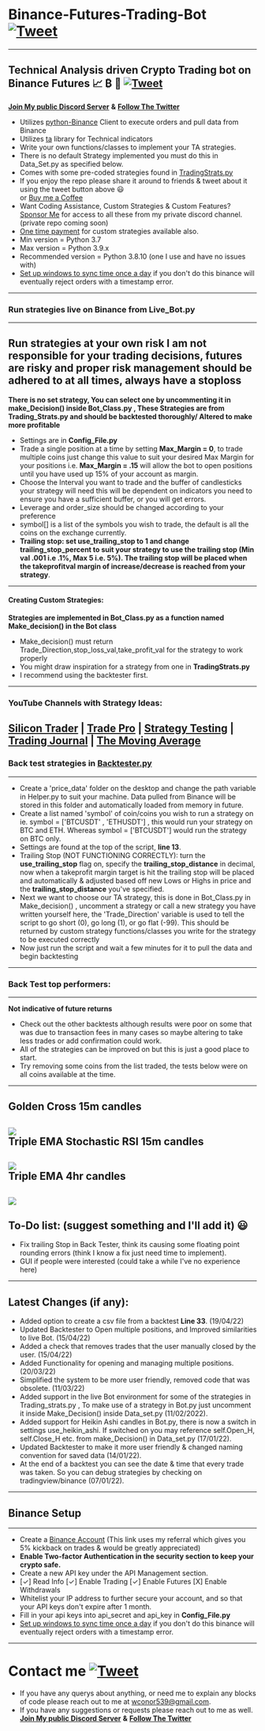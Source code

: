 # Binance-Futures-Trading-Bot [![Tweet](https://img.shields.io/twitter/url/http/shields.io.svg?style=social)](https://twitter.com/intent/tweet?text=Check%20out%20this%20free%20Binance%20Trading%20Bot%20I%20found%20on%20Github%20&url=https://github.com/conor19w/Binance-Futures-Trading-Bot&hashtags=Trading,Bot,Trading_Bot,Cryptocurrency_Trading_Bot,Crypto,Bitcoin,Ethereum,Cryptocurrency,Binance,DOGE,dogecoin)
---
## Technical Analysis driven Crypto Trading bot on Binance Futures 📈 ₿ 🚀 [![Tweet](https://img.shields.io/twitter/url/http/shields.io.svg?style=social)](https://twitter.com/intent/tweet?text=Check%20out%20this%20free%20Binance%20Trading%20Bot%20I%20found%20on%20Github%20&url=https://github.com/conor19w/Binance-Futures-Trading-Bot&hashtags=Trading,Bot,Trading_Bot,Cryptocurrency_Trading_Bot,Crypto,Bitcoin,Ethereum,Cryptocurrency,Binance,DOGE,dogecoin)
[__Join My public Discord Server__](https://discord.gg/jBu6thyP66) __&__ [__Follow The Twitter__](https://twitter.com/futures_bot)
* Utilizes [python-Binance](https://python-binance.readthedocs.io/en/latest/) Client to execute orders and pull data from Binance
* Utilizes [ta](https://technical-analysis-library-in-python.readthedocs.io/en/latest/) library for Technical indicators
* Write your own functions/classes to implement your TA strategies.
* There is no default Strategy implemented you must do this in Data_Set.py as specified below.
* Comes with some pre-coded strategies found in [TradingStrats.py](https://github.com/conor19w/Binance-Futures-Trading-Bot/blob/main/TradingStrats.py)
* If you enjoy the repo please share it around to friends & tweet about it using the tweet button above 😃   
or [Buy me a Coffee](https://www.buymeacoffee.com/conor19w)
* Want Coding Assistance, Custom Strategies & Custom Features? [Sponsor Me](https://github.com/sponsors/conor19w) for access to all these from my private discord channel.(private repo coming soon)
* [One time payment](https://github.com/sponsors/conor19w) for custom strategies available also.
* Min version = Python 3.7 
* Max version = Python 3.9.x
* Recommended version = Python 3.8.10 (one I use and have no issues with)
* [Set up windows to sync time once a day](https://www.makeuseof.com/tag/synchronise-computer-time-internet-custom-schedule-windows-7/#:~:text=Go%20to%20%3E%20Start%20and%20type,on%20the%20right%20hand%20side) if you don't do this binance will eventually reject orders with a timestamp error.

---

### Run strategies live on Binance from __Live_Bot.py__
---
__Run strategies at your own risk I am not responsible for your trading decisions, futures are risky and proper risk management should be adhered to at all times, always have a stoploss__
---
__There is no set strategy, You can select one by uncommenting it in make_Decision() inside Bot_Class.py , These Strategies are from Trading_Strats.py and should be backtested thoroughly/ Altered to make more profitable__
* Settings are in __Config_File.py__
* Trade a single position at a time by setting __Max_Margin = 0__, to trade multiple coins just change this value to suit your desired Max Margin for your positions i.e. __Max_Margin = .15__ will allow the bot to open positions until you have used up 15% of your account as margin.
* Choose the Interval you want to trade and the buffer of candlesticks your strategy will need this will be dependent on indicators you need to ensure you have a sufficient buffer, or you will get errors.
* Leverage and order_size should be changed according to your preference
* symbol[] is a list of the symbols you wish to trade, the default is all the coins on the exchange currently.
* __Trailing stop: set __use_trailing_stop__ to __1__ and change __trailing_stop_percent__ to suit your strategy to use the trailing stop (Min val .001 i.e .1%, Max 5 i.e. 5%). The trailing stop will be placed when the takeprofitval margin of increase/decrease is reached from your strategy__.
---
#### Creating Custom Strategies:
__Strategies are implemented in Bot_Class.py as a function named Make_decision() in the Bot class__
* Make_decision() must return Trade_Direction,stop_loss_val,take_profit_val for the strategy to work properly
* You might draw inspiration for a strategy from one in __TradingStrats.py__
* I recommend using the backtester first.
---
### YouTube Channels with Strategy Ideas:
[__Silicon Trader__](https://www.youtube.com/channel/UCVRGsC6JVsB8F6HE_xjLyJg) | [__Trade Pro__](https://www.youtube.com/channel/UCrXjzUN6EtlyhaaAerbPfkQ) | [__Strategy Testing__](https://www.youtube.com/c/TradingStrategyTesting) | [__Trading Journal__](https://www.youtube.com/c/TradingJournal1) |  [__The Moving Average__](https://www.youtube.com/channel/UCYFQzaZyTUzY-Tiytyv3HhA)  
---
### Back test strategies in [Backtester.py](https://github.com/conor19w/Binance-Futures-Trading-Bot/blob/main/Backtester.py)
---
* Create a 'price_data' folder on the desktop and change the path variable in Helper.py to suit your machine. Data pulled from Binance will be stored in this folder and automatically loaded from memory in future.
* Create a list named 'symbol' of coin/coins you wish to run a strategy on ie. symbol = ['BTCUSDT' , 'ETHUSDT'] , this would run your strategy on BTC and ETH.
Whereas symbol = ['BTCUSDT'] would run the strategy on BTC only.
* Settings are found at the top of the script, __line 13__.
* Trailing Stop (NOT FUNCTIONING CORRECTLY): turn the __use_trailing_stop__ flag on, specify the __trailing_stop_distance__ in decimal, now when a takeprofit margin target is hit the trailing stop will be placed and automatically & adjusted based off new Lows or Highs in price and the __trailing_stop_distance__ you've specified.
* Next we want to choose our TA strategy, this is done in Bot_Class.py in Make_decision() , uncomment a strategy or call a new strategy you have written yourself here, the 'Trade_Direction' variable is used to tell the script to go short (0), go long (1), or go flat (-99). This should be returned by custom strategy functions/classes you write for the strategy to be executed correctly
* Now just run the script and wait a few minutes for it to pull the data and begin backtesting
---
### __Back Test top performers:__
---
__Not indicative of future returns__
* Check out the other backtests although results were poor on some that was due to transaction fees in many cases so maybe altering to take less trades or add confirmation could work.
* All of the strategies can be improved on but this is just a good place to start.
* Try removing some coins from the list traded, the tests below were on all coins available at the time. 
---
__Golden Cross 15m candles__  
---
![](https://github.com/conor19w/Binance-Futures-Trading-Bot/blob/main/Backtest%20results%20of%202%20month%20period/goldenCross/15m%20candles%202%20months%20ago.png)  
__Triple EMA Stochastic RSI 15m candles__
---
![](https://github.com/conor19w/Binance-Futures-Trading-Bot/blob/main/Backtest%20results%20of%202%20month%20period/tripleEMAStochasticRSIATR/15m%20candles%202%20months%20ago.png)  
__Triple EMA 4hr candles__
---
![](https://github.com/conor19w/Binance-Futures-Trading-Bot/blob/main/Backtest%20results%20of%202%20month%20period/tripleEMA/4hr%20candles%202%20months%20ago.png)
---
## To-Do list: (suggest something and I'll add it) 😃
* Fix trailing Stop in Back Tester, think its causing some floating point rounding errors (think I know a fix just need time to implement).
* GUI if people were interested (could take a while I've no experience here)
---
## Latest Changes (if any):
* Added option to create a csv file from a backtest __Line 33__. (19/04/22)
* Updated Backtester to Open multiple positions, and Improved similarities to live Bot. (15/04/22)
* Added a check that removes trades that the user manually closed by the user. (15/04/22)
* Added Functionality for opening and managing multiple positions. (20/03/22)
* Simplified the system to be more user friendly, removed code that was obsolete. (11/03/22)
* Added support in the live Bot environment for some of the strategies in Trading_strats.py , To make use of a strategy in Bot.py just uncomment it inside Make_Decision() inside Data_set.py (11/02/2022).
* Added support for Heikin Ashi candles in Bot.py, there is now a switch in settings use_heikin_ashi. If switched on you may reference self.Open_H, self.Close_H etc. from make_Decision() in Data_set.py (17/01/22).
* Updated Backtester to make it more user friendly & changed naming convention for saved data (14/01/22).
* At the end of a backtest you can see the date & time that every trade was taken. So you can debug strategies by checking on tradingview/binance (07/01/22).
---
## Binance Setup
---
* Create a [Binance Account](https://accounts.binance.com/en/register?ref=BKR8BMMP) (This link uses my referral which gives you 5% kickback on trades & would be greatly appreciated)
* __Enable Two-factor Authentication in the security section to keep your crypto safe.__
* Create a new API key under the API Management section.
*  [✓] Read Info [✓] Enable Trading [✓] Enable Futures [X] Enable Withdrawals
* Whitelist your IP address to further secure your account, and so that your API keys don't expire after 1 month.
* Fill in your api keys into api_secret and api_key in __Config_File.py__
* [Set up windows to sync time once a day](https://www.makeuseof.com/tag/synchronise-computer-time-internet-custom-schedule-windows-7/#:~:text=Go%20to%20%3E%20Start%20and%20type,on%20the%20right%20hand%20side) if you don't do this binance will eventually reject orders with a timestamp error.
---
# Contact me [![Tweet](https://img.shields.io/twitter/url/http/shields.io.svg?style=social)](https://twitter.com/intent/tweet?text=Check%20out%20this%20free%20Binance%20Trading%20Bot%20I%20found%20on%20Github%20&url=https://github.com/conor19w/Binance-Futures-Trading-Bot&hashtags=Trading,Bot,Trading_Bot,Cryptocurrency_Trading_Bot,Crypto,Bitcoin,Ethereum,Cryptocurrency,Binance,DOGE,dogecoin)
* If you have any querys about anything, or need me to explain any blocks of code please reach out to me at wconor539@gmail.com.
* If you have any suggestions or requests please reach out to me as well.  
[__Join My public Discord Server__](https://discord.gg/jBu6thyP66) __&__ [__Follow The Twitter__](https://twitter.com/futures_bot)

